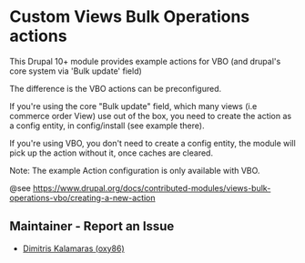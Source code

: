 # Custom Views Bulk Operations actions

This Drupal 10+ module provides example actions for VBO (and drupal's core system via 'Bulk update' field)

The difference is the VBO actions can be preconfigured. 

If you're using the core "Bulk update" field, which many views (i.e commerce order View) use out of the box, you need to create the action as a config entity, in config/install (see example there).

If you're using VBO, you don't need to create a config entity, the module will pick up the action without it, once caches are cleared.

Note: The example Action configuration is only available with VBO. 

@see https://www.drupal.org/docs/contributed-modules/views-bulk-operations-vbo/creating-a-new-action


## Maintainer - Report an Issue

- [Dimitris Kalamaras (oxy86)](https://github.com/oxy86)
